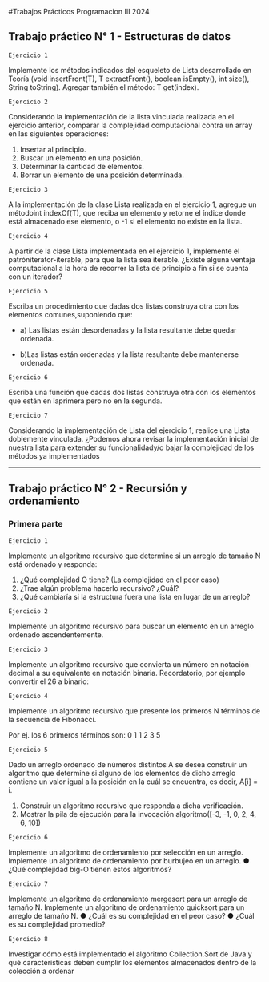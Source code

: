 #Trabajos Prácticos Programacion III 2024

## Trabajo práctico N° 1 - Estructuras de datos

`Ejercicio 1`

Implemente los métodos indicados del esqueleto de Lista desarrollado en Teoría (void insertFront(T), T extractFront(), boolean isEmpty(), int size(), String toString). Agregar también el método: T get(index).


`Ejercicio 2`

Considerando la implementación de la lista vinculada realizada en el ejercicio anterior, comparar la complejidad computacional contra un array en las siguientes operaciones:
1. Insertar al principio.
2. Buscar un elemento en una posición.
3. Determinar la cantidad de elementos.
4. Borrar un elemento de una posición determinada.


`Ejercicio 3`

A la implementación de la clase Lista realizada en el ejercicio 1, agregue un métodoint indexOf(T), que reciba un elemento y retorne el índice donde está almacenado ese elemento, o -1 si el elemento no existe en la lista.


`Ejercicio 4`

A partir de la clase Lista implementada en el ejercicio 1, implemente el patróniterator-iterable, para que la lista sea iterable. ¿Existe alguna ventaja computacional a la hora de recorrer la lista de principio a fin si se cuenta con un iterador?


`Ejercicio 5`

Escriba un procedimiento que dadas dos listas construya otra con los elementos comunes,suponiendo que: 

* a) Las listas están desordenadas y la lista resultante debe quedar ordenada. 

* b)Las listas están ordenadas y la lista resultante debe mantenerse ordenada.


`Ejercicio 6`

Escriba una función que dadas dos listas construya otra con los elementos que están en laprimera pero no en la segunda.


`Ejercicio 7`

Considerando la implementación de Lista del ejercicio 1, realice una Lista doblemente vinculada. ¿Podemos ahora revisar la implementación inicial de nuestra lista para extender su funcionalidady/o bajar la complejidad de los métodos ya implementados

***

## Trabajo práctico N° 2 -  Recursión y ordenamiento
### Primera parte

`Ejercicio 1`

Implemente un algoritmo recursivo que determine si un arreglo de tamaño N está ordenado y responda:
1. ¿Qué complejidad O tiene? (La complejidad en el peor caso)
2. ¿Trae algún problema hacerlo recursivo? ¿Cuál?
3. ¿Qué cambiaría si la estructura fuera una lista en lugar de un arreglo?

   
`Ejercicio 2`

Implemente un algoritmo recursivo para buscar un elemento en un arreglo ordenado ascendentemente.


`Ejercicio 3`

Implemente un algoritmo recursivo que convierta un número en notación decimal a su equivalente en notación binaria. Recordatorio, por ejemplo convertir el 26 a binario:


`Ejercicio 4`

Implemente un algoritmo recursivo que presente los primeros N términos de la secuencia de Fibonacci. 

Por ej. los 6 primeros términos son: 0 1 1 2 3 5


`Ejercicio 5`

Dado un arreglo ordenado de números distintos A se desea construir un algoritmo que determine si alguno de los elementos de dicho arreglo contiene un valor igual a la posición en la cuál se encuentra, es decir, A[i] = i.
1. Construir un algoritmo recursivo que responda a dicha verificación.
2. Mostrar la pila de ejecución para la invocación algoritmo([-3, -1, 0, 2, 4, 6, 10])

   
`Ejercicio 6`

Implemente un algoritmo de ordenamiento por selección en un arreglo.
Implemente un algoritmo de ordenamiento por burbujeo en un arreglo.
● ¿Qué complejidad big-O tienen estos algoritmos?


`Ejercicio 7`

Implemente un algoritmo de ordenamiento mergesort para un arreglo de tamaño N.
Implemente un algoritmo de ordenamiento quicksort para un arreglo de tamaño N.
● ¿Cuál es su complejidad en el peor caso?
● ¿Cuál es su complejidad promedio?


`Ejercicio 8`

Investigar cómo está implementado el algoritmo Collection.Sort de Java y qué características
deben cumplir los elementos almacenados dentro de la colección a ordenar
